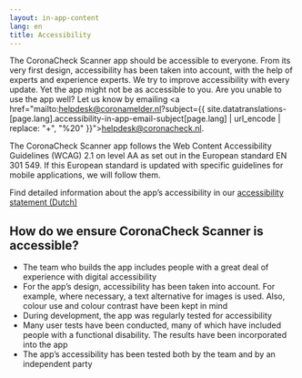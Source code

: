```yaml
---
layout: in-app-content
lang: en
title: Accessibility
---
```

The CoronaCheck Scanner app should be accessible to everyone. From its very first design, accessibility has been taken into account, with the help of experts and experience experts. We try to improve accessibility with every update. Yet the app might not be as accessible to you. Are you unable to use the app well? Let us know by emailing <a href="mailto:helpdesk@coronamelder.nl?subject={{ site.datatranslations-[page.lang].accessibility-in-app-email-subject[page.lang] | url_encode | replace: "+", "%20" }}">helpdesk@coronacheck.nl</a>.
 
The CoronaCheck Scanner app follows the Web Content Accessibility Guidelines (WCAG) 2.1 on level AA as set out in the European standard EN 301 549. If this European standard is updated with specific guidelines for mobile applications, we will follow them. 

Find detailed information about the app’s accessibility in our 
<a href="https://www.toegankelijkheidsverklaring.nl/register/4310" target="_blank" rel="noopener noreferrer" hreflang="nl">accessibility statement (Dutch)</a>

## How do we ensure CoronaCheck Scanner is accessible?

- The team who builds the app includes people with a great deal of experience with digital accessibility
- For the app’s design, accessibility has been taken into account. For example, where necessary, a text alternative for images is used. Also, colour use and colour contrast have been kept in mind
- During development, the app was regularly tested for accessibility
- Many user tests have been conducted, many of which have included people with a functional disability. The results have been incorporated into the app
- The app’s accessibility has been tested both by the team and by an independent party
